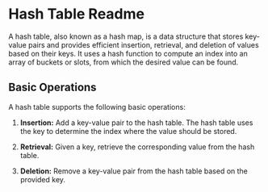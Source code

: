 # Hash Table Readme

A hash table, also known as a hash map, is a data structure that stores key-value pairs and provides efficient insertion, retrieval, and deletion of values based on their keys. It uses a hash function to compute an index into an array of buckets or slots, from which the desired value can be found.

## Basic Operations

A hash table supports the following basic operations:

1. **Insertion:** Add a key-value pair to the hash table. The hash table uses the key to determine the index where the value should be stored.

2. **Retrieval:** Given a key, retrieve the corresponding value from the hash table.

3. **Deletion:** Remove a key-value pair from the hash table based on the provided key.